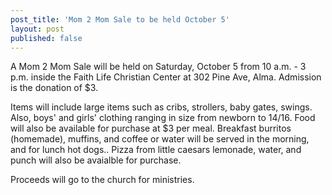 ```yaml
---
post_title: 'Mom 2 Mom Sale to be held October 5'
layout: post
published: false
---
```


A Mom 2 Mom Sale will be held on Saturday, October 5 from 10 a.m. - 3 p.m. inside the Faith Life Christian Center at 302 Pine Ave, Alma. Admission is the donation of $3.

Items will include large items such as cribs, strollers, baby gates, swings. Also, boys' and girls' clothing  ranging in size from newborn to 14/16. Food will also be available for purchase at $3 per meal. Breakfast burritos (homemade), muffins, and coffee or water will be served in the morning, and for lunch hot dogs.. Pizza  from little caesars lemonade, water, and punch will also be avaialble for purchase. 

Proceeds will go to the church for ministries.
